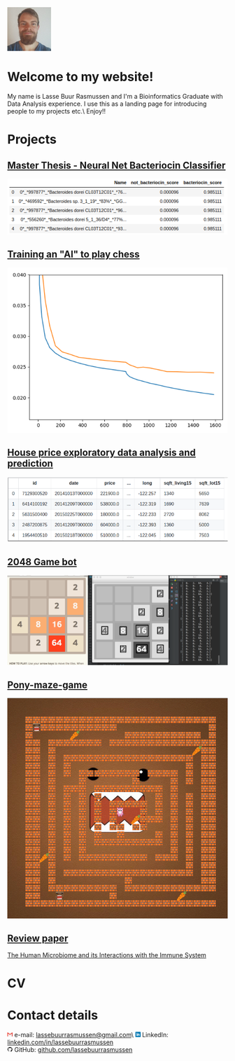 <img src="images/cv_photo.jpeg" height="100">

# Welcome to my website!
My name is Lasse Buur Rasmussen and I'm a Bioinformatics Graduate with Data Analysis experience.
I use this as a landing page for introducing people to my projects etc.\\
Enjoy!!

# Projects

## [Master Thesis - Neural Net Bacteriocin Classifier](https://github.com/lassebuurrasmussen/bacteriocin_classifier_v2.0)
![](images/bacteriocin_classifier_result.png)

## [Training an "AI" to play chess](https://github.com/lassebuurrasmussen/chess_ai)
![](images/chess_loss.png)

## [House price exploratory data analysis and prediction](https://github.com/lassebuurrasmussen/house_sales_prediction)
![](images/house_csv_head.png)

## [2048 Game bot](https://github.com/lassebuurrasmussen/2048_game_bot)
![](images/running_screen_shot.png)

## [Pony-maze-game](https://github.com/lassebuurrasmussen/Pony-maze-game)
![](images/pony_game_screenshot.png)

## [Review paper](https://github.com/lassebuurrasmussen/bachelor_project/blob/master/Bachelor_project.pdf)
[The Human Microbiome and its Interactions with the Immune System](https://github.com/lassebuurrasmussen/bachelor_project/blob/master/Bachelor_project.pdf)

# CV
<object data="CV.pdf" type="application/pdf" width="600px" height="1710px"></object>

# Contact details
<img src="images/gmail_logo.png" height="12"> e-mail: <a href="mailto:lassebuurrasmussen@gmail.com">lassebuurrasmussen@gmail.com</a>\\
<img src="images/square-linkedin-256.png" height="12"> LinkedIn: [linkedin.com/in/lassebuurrasmussen](https://www.linkedin.com/in/lassebuurrasmussen/)  
<img src="images/github_logo.png" height="12"> GitHub: [github.com/lassebuurrasmussen](https://github.com/lassebuurrasmussen)  
